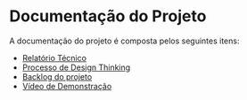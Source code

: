 # Documentação do Projeto

A documentação do projeto é composta pelos seguintes itens: 
 - [Relatório Técnico](relatorio/Relatorio%20Tecnico%20-%20TEMPLATE.md)
 - [Processo de Design Thinking](https://github.com/TIAW2023/projetotiaw-doacao-para-o-publico-infantil/blob/master/docs/relatorio/Processo%20de%20Design%20Thinking%20%20-%20%20TEMPLETE.md)
 - [Backlog do projeto](https://trello.com/b/wrN9ZYIs/quadro-de-kanban) 
 - [Vídeo de Demonstração](https://youtube.com)


